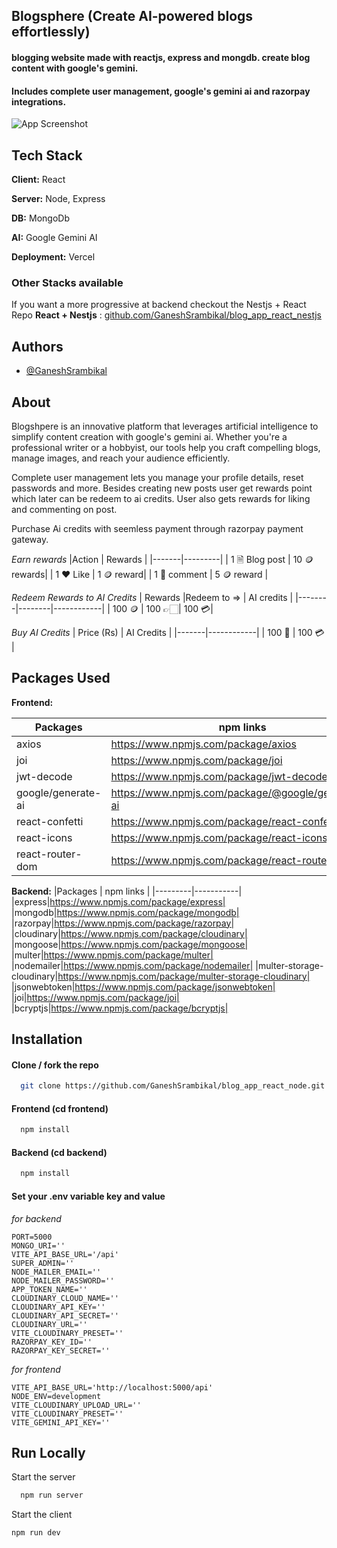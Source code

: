 ## Blogsphere (Create AI-powered blogs effortlessly)

#### blogging website made with reactjs, express and mongdb. create blog content with google's gemini.

#### Includes complete user management, google's gemini ai and razorpay integrations.

![App Screenshot](https://mir-s3-cdn-cf.behance.net/project_modules/disp/69027e213638185.6749b426d2268.png)

## Tech Stack

**Client:** React

**Server:** Node, Express

**DB:** MongoDb

**AI:** Google Gemini AI

**Deployment:** Vercel

### Other Stacks available

If you want a more progressive at backend checkout the Nestjs + React Repo
**React + Nestjs** : [github.com/GaneshSrambikal/blog_app_react_nestjs](https://github.com/GaneshSrambikal/blog_app_react_nestjs)

## Authors

- [@GaneshSrambikal](https://github.com/GaneshSrambikal)

## About

Blogshpere is an innovative platform that leverages artificial intelligence to simplify content creation with google's gemini ai. Whether you're a professional writer or a hobbyist, our tools help you craft compelling blogs, manage images, and reach your audience efficiently.

Complete user management lets you manage your profile details, reset passwords and more. Besides creating new posts user get rewards point which later can be redeem to ai credits. User also gets rewards for liking and commenting on post.

Purchase Ai credits with seemless payment through razorpay payment gateway.

_Earn rewards_
|Action | Rewards |
|-------|---------|
| 1 🗎 Blog post | 10 🪙 rewards|
| 1 ❤️ Like | 1 🪙 reward|
| 1 💬 comment | 5 🪙 reward |

_Redeem Rewards to AI Credits_
| Rewards |Redeem to => | AI credits |
|--------|--------|------------|
| 100 🪙 | 100 👉🏻| 100 💳|

_Buy AI Credits_
| Price (Rs) | AI Credits |
|-------|------------|
| 100 💸 | 100 💳 |

## Packages Used

**Frontend:**

| Packages           | npm links                                           |
| ------------------ | --------------------------------------------------- |
| axios              | https://www.npmjs.com/package/axios                 |
| joi                | https://www.npmjs.com/package/joi                   |
| jwt-decode         | https://www.npmjs.com/package/jwt-decode            |
| google/generate-ai | https://www.npmjs.com/package/@google/generative-ai |
| react-confetti     | https://www.npmjs.com/package/react-confetti        |
| react-icons        | https://www.npmjs.com/package/react-icons           |
| react-router-dom   | https://www.npmjs.com/package/react-router-dom      |

**Backend:**
|Packages | npm links |
|---------|-----------|
|express|https://www.npmjs.com/package/express|
|mongodb|https://www.npmjs.com/package/mongodb|
|razorpay|https://www.npmjs.com/package/razorpay|
|cloudinary|https://www.npmjs.com/package/cloudinary|
|mongoose|https://www.npmjs.com/package/mongoose|
|multer|https://www.npmjs.com/package/multer|
|nodemailer|https://www.npmjs.com/package/nodemailer|
|multer-storage-cloudinary|https://www.npmjs.com/package/multer-storage-cloudinary|
|jsonwebtoken|https://www.npmjs.com/package/jsonwebtoken|
|joi|https://www.npmjs.com/package/joi|
|bcryptjs|https://www.npmjs.com/package/bcryptjs|

## Installation

#### Clone / fork the repo

```bash
  git clone https://github.com/GaneshSrambikal/blog_app_react_node.git
```

#### Frontend (cd frontend)

```bash
  npm install
```

#### Backend (cd backend)

```bash
  npm install
```

#### Set your .env variable key and value

_for backend_

```code
PORT=5000
MONGO_URI=''
VITE_API_BASE_URL='/api'
SUPER_ADMIN=''
NODE_MAILER_EMAIL=''
NODE_MAILER_PASSWORD=''
APP_TOKEN_NAME=''
CLOUDINARY_CLOUD_NAME=''
CLOUDINARY_API_KEY=''
CLOUDINARY_API_SECRET=''
CLOUDINARY_URL=''
VITE_CLOUDINARY_PRESET=''
RAZORPAY_KEY_ID=''
RAZORPAY_KEY_SECRET=''
```

_for frontend_

```code
VITE_API_BASE_URL='http://localhost:5000/api'
NODE_ENV=development
VITE_CLOUDINARY_UPLOAD_URL=''
VITE_CLOUDINARY_PRESET=''
VITE_GEMINI_API_KEY=''

```

## Run Locally

Start the server

```bash
  npm run server
```

Start the client

```bash
npm run dev
```
